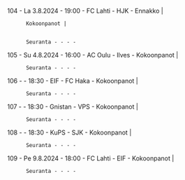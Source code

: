 104 - La 3.8.2024 - 19:00 - FC Lahti - HJK - Ennakko |
        
        
          Kokoonpanot |
        
        
          Seuranta - - - -
105 - Su 4.8.2024 - 16:00 - AC Oulu - Ilves - Kokoonpanot |
        
        
          Seuranta - - - -
106 -  - 18:30 - EIF - FC Haka - Kokoonpanot |
        
        
          Seuranta - - - -
107 -  - 18:30 - Gnistan - VPS - Kokoonpanot |
        
        
          Seuranta - - - -
108 -  - 18:30 - KuPS - SJK - Kokoonpanot |
        
        
          Seuranta - - - -
109 - Pe 9.8.2024 - 18:00 - FC Lahti - EIF - Kokoonpanot |
        
        
          Seuranta - - - -
